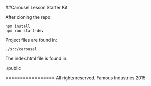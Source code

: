 ##Carousel Lesson Starter Kit

After cloning the repo:

    npm install
    npm run start-dev


Project files are found in:

    ./src/carousel

The index.html file is found in:

   ./public
  


=================
All rights reserved. Famous Industries 2015
